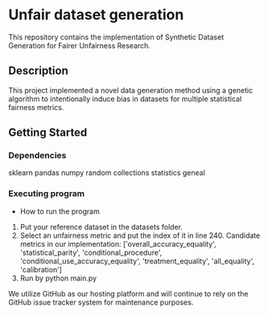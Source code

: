# Unfair dataset generation

This repository contains the implementation of Synthetic Dataset Generation for Fairer Unfairness Research.


## Description
This project implemented a novel data generation method using a genetic algorithm to intentionally induce bias in datasets for multiple statistical fairness metrics.

## Getting Started

### Dependencies
sklearn
pandas
numpy
random
collections
statistics
geneal

### Executing program

* How to run the program

1. Put your reference dataset in the datasets folder.
2. Select an unfairness metric and put the index of it in line 240.
   Candidate metrics in our implementation: ['overall_accuracy_equality', 'statistical_parity', 'conditional_procedure', 'conditional_use_accuracy_equality', 'treatment_equality', 'all_equality', 'calibration']
3. Run by python main.py 




We utilize GitHub as our hosting platform and will continue to rely on the GitHub issue tracker system for maintenance purposes.
